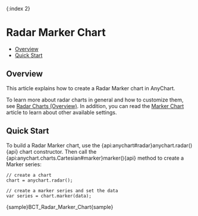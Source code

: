 {:index 2}
# Radar Marker Chart

* [Overview](#overview)
* [Quick Start](#quick_start)

## Overview

This article explains how to create a Radar Marker chart in AnyChart.

To learn more about radar charts in general and how to customize them, see [Radar Charts (Overview)](Overview). In addition, you can read the [Marker Chart](../Marker_Chart) article to learn about other available settings.

## Quick Start

To build a Radar Marker chart, use the {api:anychart#radar}anychart.radar(){api} chart constructor. Then call the {api:anychart.charts.Cartesian#marker}marker(){api} method to create a Marker series:

```
// create a chart
chart = anychart.radar();

// create a marker series and set the data
var series = chart.marker(data);
```

{sample}BCT\_Radar\_Marker\_Chart{sample}
